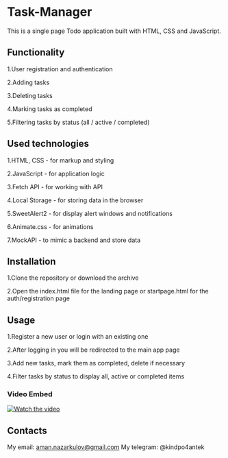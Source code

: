 # Task-Manager
This is a single page Todo application built with HTML, CSS and JavaScript.

## Functionality
1.User registration and authentication

2.Adding tasks

3.Deleting tasks

4.Marking tasks as completed

5.Filtering tasks by status (all / active / completed)
## Used technologies
1.HTML, CSS - for markup and styling

2.JavaScript - for application logic

3.Fetch API - for working with API

4.Local Storage - for storing data in the browser

5.SweetAlert2 - for display alert windows and notifications

6.Animate.css - for animations

7.MockAPI - to mimic a backend and store data
## Installation
1.Clone the repository or download the archive

2.Open the index.html file for the landing page or startpage.html for the auth/registration page

## Usage
1.Register a new user or login with an existing one

2.After logging in you will be redirected to the main app page

3.Add new tasks, mark them as completed, delete if necessary

4.Filter tasks by status to display all, active or completed items

### Video Embed
[![Watch the video](https://img.youtube.com/vi/5f5fq-pLMQQ/maxresdefault.jpg)](https://youtu.be/5f5fq-pLMQQ)

## Contacts
My email: aman.nazarkulov@gmail.com
My telegram: @kindpo4antek
